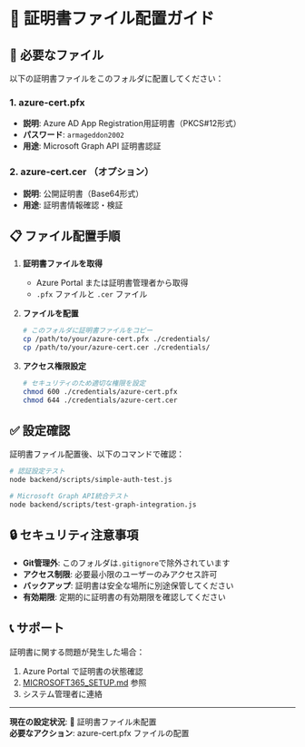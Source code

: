 # 📄 証明書ファイル配置ガイド

## 🔐 必要なファイル

以下の証明書ファイルをこのフォルダに配置してください：

### 1. azure-cert.pfx
- **説明**: Azure AD App Registration用証明書（PKCS#12形式）
- **パスワード**: `armageddon2002`
- **用途**: Microsoft Graph API 証明書認証

### 2. azure-cert.cer （オプション）
- **説明**: 公開証明書（Base64形式）
- **用途**: 証明書情報確認・検証

## 📋 ファイル配置手順

1. **証明書ファイルを取得**
   - Azure Portal または証明書管理者から取得
   - `.pfx` ファイルと `.cer` ファイル

2. **ファイルを配置**
   ```bash
   # このフォルダに証明書ファイルをコピー
   cp /path/to/your/azure-cert.pfx ./credentials/
   cp /path/to/your/azure-cert.cer ./credentials/
   ```

3. **アクセス権限設定**
   ```bash
   # セキュリティのため適切な権限を設定
   chmod 600 ./credentials/azure-cert.pfx
   chmod 644 ./credentials/azure-cert.cer
   ```

## ✅ 設定確認

証明書ファイル配置後、以下のコマンドで確認：

```bash
# 認証設定テスト
node backend/scripts/simple-auth-test.js

# Microsoft Graph API統合テスト
node backend/scripts/test-graph-integration.js
```

## 🔒 セキュリティ注意事項

- **Git管理外**: このフォルダは`.gitignore`で除外されています
- **アクセス制限**: 必要最小限のユーザーのみアクセス許可
- **バックアップ**: 証明書は安全な場所に別途保管してください
- **有効期限**: 定期的に証明書の有効期限を確認してください

## 📞 サポート

証明書に関する問題が発生した場合：
1. Azure Portal で証明書の状態確認
2. [MICROSOFT365_SETUP.md](../MICROSOFT365_SETUP.md) 参照
3. システム管理者に連絡

---

**現在の設定状況**: 🔴 証明書ファイル未配置  
**必要なアクション**: azure-cert.pfx ファイルの配置